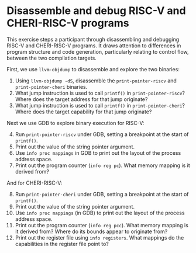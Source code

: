 # Disassemble and debug RISC-V and CHERI-RISC-V programs

This exercise steps a participant through disassembling and debugging RISC-V and CHERI-RISC-V programs. It draws attention to differences in program structure and code generation, particularly relating to control flow, between the two compilation targets.

First, we use `llvm-objdump` to disassemble and explore the two binaries:

1. Using `llvm-objdump -dS`, disassemble the `print-pointer-riscv` and `print-pointer-cheri` binaries.
2. What jump instruction is used to call `printf()` in `print-pointer-riscv`?
   Where does the target address for that jump originate?
3. What jump instruction is used to call `printf()` in `print-pointer-cheri`?
   Where does the target capability for that jump originate?

Next we use GDB to explore binary execution for RISC-V:

4. Run `print-pointer-riscv` under GDB, setting a breakpoint at the start of `printf()`.
5. Print out the value of the string pointer argument.
6. Use `info proc mappings` in GDB to print out the layout of the process address space.
7. Print out the program counter (`info reg pc`).
   What memory mapping is it derived from?

And for CHERI-RISC-V:

8. Run `print-pointer-cheri` under GDB, setting a breakpoint at the start of `printf()`.
9. Print out the value of the string pointer argument.
10. Use `info proc mappings` (in GDB) to print out the layout of the process address space.
11. Print out the program counter (`info reg pcc`).
    What memory mapping is it derived from?
    Where do its bounds appear to originate from?
12. Print out the register file using `info registers`.
    What mappings do the capabilities in the register file point to?
